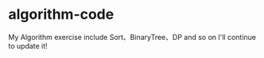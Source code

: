 algorithm-code
==============
My Algorithm exercise 
include Sort、BinaryTree、DP and so on
I'll continue to update it!
